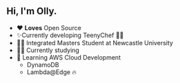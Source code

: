 ## Hi, I'm Olly.

- ❤️ **Loves** Open Source
- ✨Currently developing TeenyChef 👩‍🍳
- 👨‍🎓 Integrated Masters Student at Newcastle University
- 👨‍💻 Currently studying
- 🌱 Learning AWS Cloud Development
  - DynamoDB
  - Lambda@Edge 🔥
